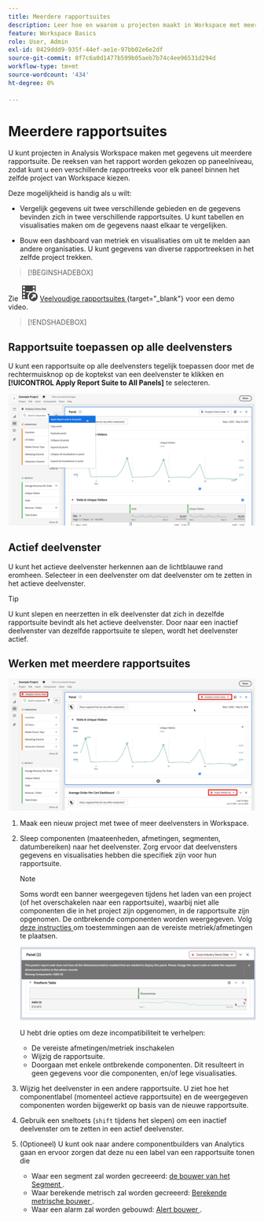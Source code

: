 ```yaml
---
title: Meerdere rapportsuites
description: Leer hoe en waarom u projecten maakt in Workspace met meerdere rapportsuite
feature: Workspace Basics
role: User, Admin
exl-id: 0429ddd9-935f-44ef-ae1e-97bb02e6e2df
source-git-commit: 8f7c6a0d1477b599b05aeb7b74c4ee96531d294d
workflow-type: tm+mt
source-wordcount: '434'
ht-degree: 0%

---
```


# Meerdere rapportsuites

U kunt projecten in Analysis Workspace maken met gegevens uit meerdere rapportsuite. De reeksen van het rapport worden gekozen op paneelniveau, zodat kunt u een verschillende rapportreeks voor elk paneel binnen het zelfde project van Workspace kiezen.

Deze mogelijkheid is handig als u wilt:

* Vergelijk gegevens uit twee verschillende gebieden en de gegevens bevinden zich in twee verschillende rapportsuites. U kunt tabellen en visualisaties maken om de gegevens naast elkaar te vergelijken.

* Bouw een dashboard van metriek en visualisaties om uit te melden aan andere organisaties. U kunt gegevens van diverse rapportreeksen in het zelfde project trekken.


>[!BEGINSHADEBOX]

Zie ![ VideoCheckedOut ](/help/assets/icons/VideoCheckedOut.svg) [ Veelvoudige rapportsuites ](https://video.tv.adobe.com/v/32843?quality=12&learn=on){target="_blank"} voor een demo video.

>[!ENDSHADEBOX]


## Rapportsuite toepassen op alle deelvensters

U kunt een rapportsuite op alle deelvensters tegelijk toepassen door met de rechtermuisknop op de koptekst van een deelvenster te klikken en **[!UICONTROL Apply Report Suite to All Panels]** te selecteren.

![](assets/apply-rs-all-panels.png)

## Actief deelvenster

U kunt het actieve deelvenster herkennen aan de lichtblauwe rand eromheen. Selecteer in een deelvenster om dat deelvenster om te zetten in het actieve deelvenster.

>[!TIP]
>
>U kunt slepen en neerzetten in elk deelvenster dat zich in dezelfde rapportsuite bevindt als het actieve deelvenster. Door naar een inactief deelvenster van dezelfde rapportsuite te slepen, wordt het deelvenster actief.
>

## Werken met meerdere rapportsuites

![](assets/mrs-ui.png)

1. Maak een nieuw project met twee of meer deelvensters in Workspace.

1. Sleep componenten (maateenheden, afmetingen, segmenten, datumbereiken) naar het deelvenster. Zorg ervoor dat deelvensters gegevens en visualisaties hebben die specifiek zijn voor hun rapportsuite.


   >[!NOTE]
   >
   >Soms wordt een banner weergegeven tijdens het laden van een project (of het overschakelen naar een rapportsuite), waarbij niet alle componenten die in het project zijn opgenomen, in de rapportsuite zijn opgenomen. De ontbrekende componenten worden weergegeven. Volg [ deze instructies ](/help/admin/admin-console/permissions/product-profile.md) om toestemmingen aan de vereiste metriek/afmetingen te plaatsen.
   >

   ![](assets/incompat-rs.png)

   U hebt drie opties om deze incompatibiliteit te verhelpen:
   * De vereiste afmetingen/metriek inschakelen
   * Wijzig de rapportsuite.
   * Doorgaan met enkele ontbrekende componenten. Dit resulteert in geen gegevens voor die componenten, en/of lege visualisaties.

1. Wijzig het deelvenster in een andere rapportsuite. U ziet hoe het componentlabel (momenteel actieve rapportsuite) en de weergegeven componenten worden bijgewerkt op basis van de nieuwe rapportsuite.

1. Gebruik een sneltoets (`shift` tijdens het slepen) om een inactief deelvenster om te zetten in een actief deelvenster.

1. (Optioneel) U kunt ook naar andere componentbuilders van Analytics gaan en ervoor zorgen dat deze nu een label van een rapportsuite tonen die

   * Waar een segment zal worden gecreeerd: [ de bouwer van het Segment ](https://experienceleague.adobe.com/docs/analytics/components/segmentation/segmentation-workflow/seg-build.html).
   * Waar berekende metrisch zal worden gecreeerd: [ Berekende metrische bouwer ](https://experienceleague.adobe.com/docs/analytics/components/calculated-metrics/calcmetric-workflow/cm-build-metrics.html).
   * Waar een alarm zal worden gebouwd: [ Alert bouwer ](https://experienceleague.adobe.com/docs/analytics/components/alerts/alert-builder.html).
